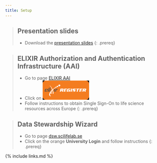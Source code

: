 ```yaml
---
title: Setup
---
```

> ## Presentation slides
> 
> * Download the [presentation slides](/files/module-dmp-dm-practice.pdf)
{: .prereq}

> ## ELIXIR Authorization and Authentication Infrastructure (AAI)
> 
> * Go to page [ELIXIR AAI](https://elixir-europe.org/register)
> * Click on ![elixir-aai](/fig/elixir-aai.png)
> * Follow instructions to obtain Single Sign-On to life science resources across Europe
{: .prereq}

> ## Data Stewardship Wizard
> 
> * Go to page [dsw.scilifelab.se](https://dsw.scilifelab.se/)
> * Click on the orange **University Login** and follow instructions
{: .prereq}

{% include links.md %}
